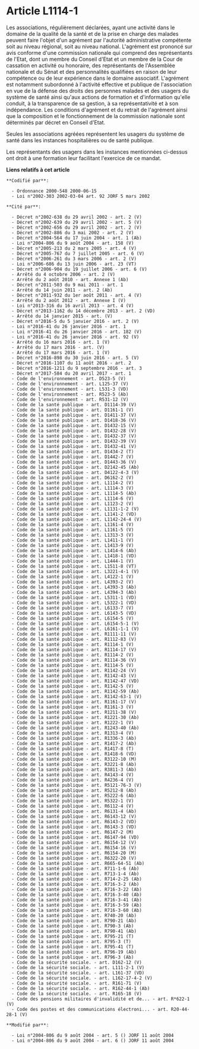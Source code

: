 # Article L1114-1

Les associations, régulièrement déclarées, ayant une activité dans le domaine de la qualité de la santé et de la prise en
charge des malades peuvent faire l'objet d'un agrément par l'autorité administrative compétente soit au niveau régional, soit
au niveau national. L'agrément est prononcé sur avis conforme d'une commission nationale qui comprend des représentants de
l'Etat, dont un membre du Conseil d'Etat et un membre de la Cour de cassation en activité ou honoraire, des représentants de
l'Assemblée nationale et du Sénat et des personnalités qualifiées en raison de leur compétence ou de leur expérience dans le
domaine associatif. L'agrément est notamment subordonné à l'activité effective et publique de l'association en vue de la
défense des droits des personnes malades et des usagers du système de santé ainsi qu'aux actions de formation et
d'information qu'elle conduit, à la transparence de sa gestion, à sa représentativité et à son indépendance. Les conditions
d'agrément et du retrait de l'agrément ainsi que la composition et le fonctionnement de la commission nationale sont
déterminés par décret en Conseil d'Etat.

Seules les associations agréées représentent les usagers du système de santé dans les instances hospitalières ou de santé
publique.

Les représentants des usagers dans les instances mentionnées ci-dessus ont droit à une formation leur facilitant l'exercice
de ce mandat.

**Liens relatifs à cet article**

	**Codifié par**:

	  - Ordonnance 2000-548 2000-06-15
	  - Loi n°2002-303 2002-03-04 art. 92 JORF 5 mars 2002

	**Cité par**:

	  - Décret n°2002-638 du 29 avril 2002 - art. 2 (V)
	  - Décret n°2002-639 du 29 avril 2002 - art. 5 (V)
	  - Décret n°2002-656 du 29 avril 2002 - art. 2 (V)
	  - Décret n°2002-886 du 3 mai 2002 - art. 2 (V)
	  - Décret n°2004-564 du 17 juin 2004 - art. 1 (Ab)
	  - Loi n°2004-806 du 9 août 2004 - art. 158 (V)
	  - Décret n°2005-213 du 2 mars 2005 - art. 4 (V)
	  - Décret n°2005-767 du 7 juillet 2005 - art. 6 (V)
	  - Décret n°2006-261 du 3 mars 2006 - art. 2 (V)
	  - Loi n°2006-686 du 13 juin 2006 - art. 23 (VT)
	  - Décret n°2006-904 du 19 juillet 2006 - art. 6 (V)
	  - Arrêté du 4 octobre 2006 - art. 2 (V)
	  - Arrêté du 2 août 2010 - art. Annexe 1 (Ab)
	  - Décret n°2011-503 du 9 mai 2011 - art. 1
	  - Arrêté du 14 juin 2011 - art. 2 (Ab)
	  - Décret n°2011-932 du 1er août 2011 - art. 4 (V)
	  - Arrêté du 2 août 2012 - art. Annexe I (V)
	  - Loi n°2013-316 du 16 avril 2013 - art. 4 (V)
	  - Décret n°2013-1162 du 14 décembre 2013 - art. 2 (VD)
	  - Arrêté du 14 janvier 2015 - art. (V)
	  - Décret n°2016-5 du 5 janvier 2016 - art. 2 (V)
	  - Loi n°2016-41 du 26 janvier 2016 - art. 1
	  - Loi n°2016-41 du 26 janvier 2016 - art. 182 (V)
	  - Loi n°2016-41 du 26 janvier 2016 - art. 92 (V)
	  - Arrêté du 16 mars 2016 - art. 1 (V)
	  - Arrêté du 17 mars 2016 - art. (V)
	  - Arrêté du 17 mars 2016 - art. 1 (V)
	  - Décret n°2016-898 du 30 juin 2016 - art. 5 (V)
	  - Décret n°2016-1107 du 11 août 2016 - art. 2
	  - Décret n°2016-1211 du 9 septembre 2016 - art. 3
	  - Décret n°2017-584 du 20 avril 2017 - art. 1
	  - Code de l'environnement - art. D523-5 (V)
	  - Code de l'environnement - art. L125-37 (V)
	  - Code de l'environnement - art. L531-3 (VD)
	  - Code de l'environnement - art. R523-5 (Ab)
	  - Code de l'environnement - art. R531-12 (V)
	  - Code de la santé publique - art. D1114-39 (V)
	  - Code de la santé publique - art. D1161-1 (V)
	  - Code de la santé publique - art. D1411-37 (V)
	  - Code de la santé publique - art. D1418-36 (V)
	  - Code de la santé publique - art. D1432-15 (V)
	  - Code de la santé publique - art. D1432-28 (V)
	  - Code de la santé publique - art. D1432-37 (V)
	  - Code de la santé publique - art. D1432-39 (V)
	  - Code de la santé publique - art. D1432-41 (V)
	  - Code de la santé publique - art. D1434-2 (T)
	  - Code de la santé publique - art. D1442-7 (V)
	  - Code de la santé publique - art. D1443-36 (V)
	  - Code de la santé publique - art. D2142-45 (Ab)
	  - Code de la santé publique - art. D4122-4-3 (V)
	  - Code de la santé publique - art. D6162-2 (V)
	  - Code de la santé publique - art. L1114-2 (V)
	  - Code de la santé publique - art. L1114-3 (V)
	  - Code de la santé publique - art. L1114-5 (Ab)
	  - Code de la santé publique - art. L1114-6 (V)
	  - Code de la santé publique - art. L1123-2 (V)
	  - Code de la santé publique - art. L1131-1-2 (V)
	  - Code de la santé publique - art. L1141-2 (VD)
	  - Code de la santé publique - art. L1142-24-4 (V)
	  - Code de la santé publique - art. L1161-4 (V)
	  - Code de la santé publique - art. L1161-5 (V)
	  - Code de la santé publique - art. L1313-3 (V)
	  - Code de la santé publique - art. L1411-1 (V)
	  - Code de la santé publique - art. L1413-9 (V)
	  - Code de la santé publique - art. L1414-6 (Ab)
	  - Code de la santé publique - art. L1418-1 (VD)
	  - Code de la santé publique - art. L1444-1 (V)
	  - Code de la santé publique - art. L1511-8 (VT)
	  - Code de la santé publique - art. L3221-4-1 (V)
	  - Code de la santé publique - art. L4122-1 (V)
	  - Code de la santé publique - art. L4393-2 (V)
	  - Code de la santé publique - art. L4393-3 (Ab)
	  - Code de la santé publique - art. L4394-3 (Ab)
	  - Code de la santé publique - art. L5311-1 (VD)
	  - Code de la santé publique - art. L5322-1 (VD)
	  - Code de la santé publique - art. L6133-7 (V)
	  - Code de la santé publique - art. L6143-5 (VD)
	  - Code de la santé publique - art. L6154-5 (V)
	  - Code de la santé publique - art. L6154-5-1 (V)
	  - Code de la santé publique - art. L6161-1-1 (V)
	  - Code de la santé publique - art. R1111-11 (V)
	  - Code de la santé publique - art. R1112-83 (V)
	  - Code de la santé publique - art. R1114-1 (V)
	  - Code de la santé publique - art. R1114-17 (V)
	  - Code de la santé publique - art. R1114-2 (V)
	  - Code de la santé publique - art. R1114-36 (V)
	  - Code de la santé publique - art. R1114-5 (V)
	  - Code de la santé publique - art. R1142-24 (V)
	  - Code de la santé publique - art. R1142-43 (V)
	  - Code de la santé publique - art. R1142-47 (VD)
	  - Code de la santé publique - art. R1142-5 (V)
	  - Code de la santé publique - art. R1142-59 (Ab)
	  - Code de la santé publique - art. R1142-63-1 (V)
	  - Code de la santé publique - art. R1161-17 (V)
	  - Code de la santé publique - art. R1161-3 (V)
	  - Code de la santé publique - art. R1211-38 (V)
	  - Code de la santé publique - art. R1221-30 (Ab)
	  - Code de la santé publique - art. R1222-1 (V)
	  - Code de la santé publique - art. R1243-40 (Ab)
	  - Code de la santé publique - art. R1313-4 (V)
	  - Code de la santé publique - art. R1336-3 (Ab)
	  - Code de la santé publique - art. R1417-2 (Ab)
	  - Code de la santé publique - art. R1417-8 (T)
	  - Code de la santé publique - art. R1418-6 (VD)
	  - Code de la santé publique - art. R3122-10 (M)
	  - Code de la santé publique - art. R3221-8 (Ab)
	  - Code de la santé publique - art. R3811-3 (Ab)
	  - Code de la santé publique - art. R4143-4 (V)
	  - Code de la santé publique - art. R4236-4 (V)
	  - Code de la santé publique - art. R5121-76-3 (V)
	  - Code de la santé publique - art. R5212-8 (Ab)
	  - Code de la santé publique - art. R5222-6 (Ab)
	  - Code de la santé publique - art. R5322-1 (V)
	  - Code de la santé publique - art. R6112-4 (V)
	  - Code de la santé publique - art. R6131-4 (Ab)
	  - Code de la santé publique - art. R6143-12 (V)
	  - Code de la santé publique - art. R6143-2 (VD)
	  - Code de la santé publique - art. R6143-3 (VD)
	  - Code de la santé publique - art. R6147-2 (M)
	  - Code de la santé publique - art. R6147-94 (VD)
	  - Code de la santé publique - art. R6154-12 (V)
	  - Code de la santé publique - art. R6154-16 (V)
	  - Code de la santé publique - art. R6154-20 (M)
	  - Code de la santé publique - art. R6322-20 (V)
	  - Code de la santé publique - art. R665-64-51 (Ab)
	  - Code de la santé publique - art. R711-1-6 (Ab)
	  - Code de la santé publique - art. R713-1-4 (Ab)
	  - Code de la santé publique - art. R714-2-25 (Ab)
	  - Code de la santé publique - art. R716-3-2 (Ab)
	  - Code de la santé publique - art. R716-3-22 (Ab)
	  - Code de la santé publique - art. R716-3-40 (Ab)
	  - Code de la santé publique - art. R716-3-41 (Ab)
	  - Code de la santé publique - art. R716-3-59 (Ab)
	  - Code de la santé publique - art. R716-3-60 (Ab)
	  - Code de la santé publique - art. R740-20 (Ab)
	  - Code de la santé publique - art. R790-21 (Ab)
	  - Code de la santé publique - art. R790-3 (Ab)
	  - Code de la santé publique - art. R790-41 (Ab)
	  - Code de la santé publique - art. R795-21 (T)
	  - Code de la santé publique - art. R795-3 (T)
	  - Code de la santé publique - art. R795-41 (T)
	  - Code de la santé publique - art. R796-19 (Ab)
	  - Code de la santé publique - art. R796-3 (Ab)
	  - Code de la sécurité sociale. - art. D162-12 (V)
	  - Code de la sécurité sociale. - art. L111-2-1 (V)
	  - Code de la sécurité sociale. - art. L161-37 (VD)
	  - Code de la sécurité sociale. - art. L162-17-4-2 (V)
	  - Code de la sécurité sociale. - art. R161-71 (V)
	  - Code de la sécurité sociale. - art. R162-44-1 (Ab)
	  - Code de la sécurité sociale. - art. R165-18 (V)
	  - Code des pensions militaires d'invalidité et de... - art. R*622-1 (V)
	  - Code des postes et des communications électroni... - art. R20-44-28-1 (V)

	**Modifié par**:

	  - Loi n°2004-806 du 9 août 2004 - art. 5 () JORF 11 août 2004
	  - Loi n°2004-806 du 9 août 2004 - art. 6 () JORF 11 août 2004
